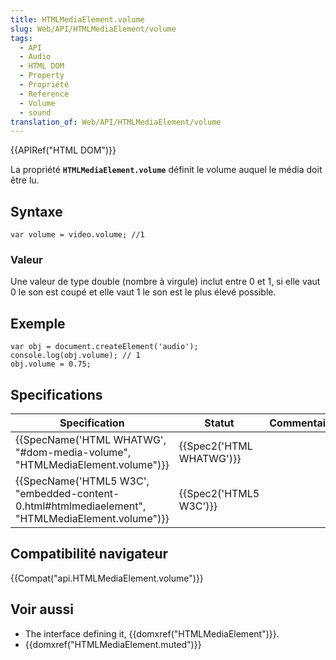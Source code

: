 ```yaml
---
title: HTMLMediaElement.volume
slug: Web/API/HTMLMediaElement/volume
tags:
  - API
  - Audio
  - HTML DOM
  - Property
  - Propriété
  - Reference
  - Volume
  - sound
translation_of: Web/API/HTMLMediaElement/volume
---
```

{{APIRef("HTML DOM")}}

La propriété **`HTMLMediaElement.volume`** définit le volume auquel le média doit être lu.

## Syntaxe

    var volume = video.volume; //1

### Valeur

Une valeur de type double (nombre à virgule) inclut entre 0 et 1, si elle vaut 0 le son est coupé et elle vaut 1 le son est le plus élevé possible.

## Exemple

    var obj = document.createElement('audio');
    console.log(obj.volume); // 1
    obj.volume = 0.75;

## Specifications

| Specification                                                                                                                    | Statut                           | Commentaire |
| -------------------------------------------------------------------------------------------------------------------------------- | -------------------------------- | ----------- |
| {{SpecName('HTML WHATWG', "#dom-media-volume", "HTMLMediaElement.volume")}}                             | {{Spec2('HTML WHATWG')}} |             |
| {{SpecName('HTML5 W3C', "embedded-content-0.html#htmlmediaelement", "HTMLMediaElement.volume")}} | {{Spec2('HTML5 W3C')}}     |             |

## Compatibilité navigateur

{{Compat("api.HTMLMediaElement.volume")}}

## Voir aussi

- The interface defining it, {{domxref("HTMLMediaElement")}}.
- {{domxref("HTMLMediaElement.muted")}}
